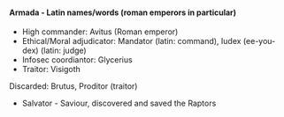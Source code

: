 #### Armada - Latin names/words (roman emperors in particular)
- High commander: Avitus (Roman emperor)
- Ethical/Moral adjudicator: Mandator (latin: command), Iudex (ee-you-dex) (latin: judge)
- Infosec coordiantor: Glycerius
- Traitor: Visigoth

Discarded: Brutus, Proditor (traitor)

- Salvator - Saviour, discovered and saved the Raptors